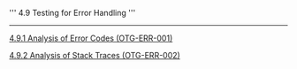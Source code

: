 ''' 4.9 Testing for Error Handling '''

------------------------------------------------------------------------

[4.9.1 Analysis of Error Codes (OTG-ERR-001)](4.9.1_Testing_for_Error_Code_OTG-ERR-001.md)

[4.9.2 Analysis of Stack Traces (OTG-ERR-002)](4.9.2_Testing_for_Stack_Traces_OTG-ERR-002.md) 
